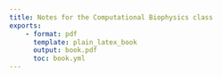 ```yaml
---
title: Notes for the Computational Biophysics class
exports:
    - format: pdf
      template: plain_latex_book
      output: book.pdf
      toc: book.yml
---
```

